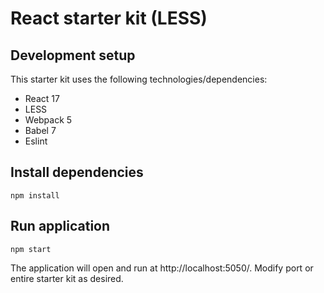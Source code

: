 # React starter kit (LESS)

## Development setup
This starter kit uses the following technologies/dependencies:
- React 17
- LESS
- Webpack 5
- Babel 7
- Eslint

## Install dependencies

````
npm install
````

## Run application

````
npm start
````

The application will open and run at http://localhost:5050/. Modify port or entire starter kit as desired.





<!--
Starter kit app still in progress...

Useful webpack resources:
- [@code-collabo/styles-library repo](https://github.com/code-collabo/styles-library)
- [Setup react with webpack and babel](https://medium.com/age-of-awareness/setup-react-with-webpack-and-babel-5114a14a47e9)
- [How to setup React with Webpack](https://levelup.gitconnected.com/how-to-setup-a-react-application-with-webpack-f781b5c4a4ab)
- [Updating babel-eslint to @babel/eslint-parser for React apps](https://tjaddison.com/blog/2021/03/updating-babel-eslint-to-babeleslint-parser-for-react-apps/)

Dev server:
[Webpack devServer documentation](https://webpack.js.org/configuration/dev-server/#devserveropen)

-->
